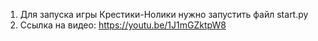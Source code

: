 1. Для запуска игры Крестики-Нолики нужно запустить файл start.py
2. Ссылка на видео: https://youtu.be/1J1mGZktpW8
